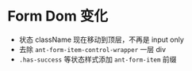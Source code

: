# Form Dom 变化

- 状态 className 现在移动到顶层，不再是 input only
- 去除 `ant-form-item-control-wrapper` 一层 div
- `.has-success` 等状态样式添加 `ant-form-item` 前缀
